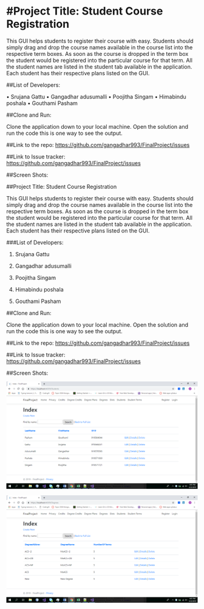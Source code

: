 #                                       #Project Title: Student Course Registration

This GUI helps students to register their course with easy. Students should simply drag and drop the course names available in the course list into the respective term boxes. As soon as the course is dropped in the term box the student would be registered into the particular course for that term. All the student names are listed in the student tab available in the application. Each student has their respective plans listed on the GUI. 

##List of Developers:

•	Srujana Gattu
•	Gangadhar adusumalli
•	Poojitha Singam
•	Himabindu poshala
•	Gouthami Pasham

##Clone and Run:

Clone the application down to your local machine. Open the solution and run the code this is one way to see the output.

##Link to the repo:
https://github.com/gangadhar993/FinalProject/issues

##Link to Issue tracker:
https://github.com/gangadhar993/FinalProject/issues

##Screen Shots:

##Project Title: Student Course Registration

This GUI helps students to register their course with easy. Students should simply drag and drop the course names available in the course list into the respective term boxes. As soon as the course is dropped in the term box the student would be registered into the particular course for that term. All the student names are listed in the student tab available in the application. Each student has their respective plans listed on the GUI. 

###List of Developers:

1. Srujana Gattu

2. Gangadhar adusumalli

3. Poojitha Singam

4. Himabindu poshala

5. Gouthami Pasham

##Clone and Run:

Clone the application down to your local machine. Open the solution and run the code this is one way to see the output.

##Link to the repo:
https://github.com/gangadhar993/FinalProject/issues

##Link to Issue tracker:
https://github.com/gangadhar993/FinalProject/issues

##Screen Shots:


![alt text](Screenshot1.png)

![alt text](Screenshot2.png)


